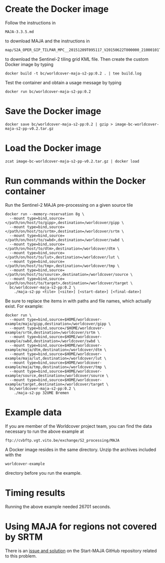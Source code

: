 # Create the Docker image

Follow the instructions in

    MAJA-3.3.5.md

to download MAJA and the instructions in

    map/S2A_OPER_GIP_TILPAR_MPC__20151209T095117_V20150622T000000_21000101T000000_B00.md

to download the Sentinel-2 tiling grid KML file. Then create the custom Docker image by typing

    docker build -t bc/worldcover-maja-s2-pp:0.2 . | tee build.log

Test the container and obtain a usage message by typing

    docker run bc/worldcover-maja-s2-pp:0.2

# Save the Docker image

    docker save bc/worldcover-maja-s2-pp:0.2 | gzip > image-bc-worldcover-maja-s2-pp-v0.2.tar.gz

# Load the Docker image 

    zcat image-bc-worldcover-maja-s2-pp-v0.2.tar.gz | docker load

# Run commands within the Docker container

Run the Sentinel-2 MAJA pre-processing on a given source tile

    docker run --memory-reservation 8g \
      --mount type=bind,source=</path/on/host/to/gipp>,destination=/worldcover/gipp \
      --mount type=bind,source=</path/on/host/to/srtm>,destination=/worldcover/srtm \
      --mount type=bind,source=</path/on/host/to/swbd>,destination=/worldcover/swbd \
      --mount type=bind,source=</path/on/host/to/dtm>,destination=/worldcover/dtm \
      --mount type=bind,source=</path/on/host/to/lut>,destination=/worldcover/lut \
      --mount type=bind,source=</path/on/host/to/tmp>,destination=/worldcover/tmp \
      --mount type=bind,source=</path/on/host/to/source>,destination=/worldcover/source \
      --mount type=bind,source=</path/on/host/to/target>,destination=/worldcover/target \
      bc/worldcover-maja-s2-pp:0.2 \
        ./maja-s2-pp <tile> [<site>] [<start-date>] [<final-date>]

Be sure to replace the items in <chevrons> with paths and file names, which actually exist. For example:

    docker run \
      --mount type=bind,source=$HOME/worldcover-example/maja/gipp,destination=/worldcover/gipp \
      --mount type=bind,source=/$HOME/worldcover-example/srtm,destination=/worldcover/srtm \
      --mount type=bind,source=$HOME/worldcover-example/swbd,destination=/worldcover/swbd \
      --mount type=bind,source=$HOME/worldcover-example/maja/dtm,destination=/worldcover/dtm \
      --mount type=bind,source=$HOME/worldcover-example/maja/lut,destination=/worldcover/lut \
      --mount type=bind,source=$HOME/worldcover-example/maja/tmp,destination=/worldcover/tmp \
      --mount type=bind,source=$HOME/worldcover-example/source,destination=/worldcover/source \
      --mount type=bind,source=$HOME/worldcover-example/target,destination=/worldcover/target \
      bc/worldcover-maja-s2-pp:0.2 \
        ./maja-s2-pp 32UME Bremen

# Example data

If you are member of the Worldcover project team, you can find the data necessary to run the above example at

    ftp://cvbftp.vgt.vito.be/exchange/S2_processing/MAJA

A Docker image resides in the same directory. Unzip the archives included with the

    worldcover-example
  
directory before you run the example.

# Timing results

Running the above example needed 26701 seconds.

# Using MAJA for regions not covered by SRTM

There is an [issue and solution](https://github.com/CNES/Start-MAJA/issues/53) on the Start-MAJA GitHub repository related to this problem.

